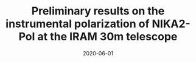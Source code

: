 ---
title: "Preliminary results on the instrumental polarization of NIKA2-Pol at the IRAM 30m telescope"
collection: "publications"
category: "co_procs"
permalink: /publications/2020EPJWC22800002A
link: https://ui.adsabs.harvard.edu/abs/2020EPJWC.22800002A/abstract
date: 2020-06-01
venue: "European Physical Journal Web of Conferences"
citation: "Ajeddig, H., Adam, R., Ade, P., et al. (2020), European Physical Journal Web of Conferences, 228, 00002."
---